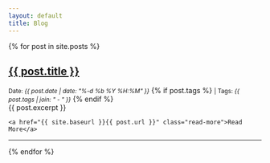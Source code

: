 ```yaml
---
layout: default
title: Blog
---
```


<div class="posts">
  {% for post in site.posts %}
  <article class="post">
    <h1><a href="{{ site.baseurl }}{{ post.url }}">{{ post.title }}</a></h1>
    <small>Date: <em>{{ post.date | date: "%-d %b %Y %H:%M" }}</em></small>
    {% if post.tags %}
    <small>| Tags: <em>{{ post.tags | join: "</em> - <em>" }}</em></small>
    {% endif %}
    <div class="entry">
      {{ post.excerpt }}
    </div>

    <a href="{{ site.baseurl }}{{ post.url }}" class="read-more">Read More</a>
  </article>
  <hr/>
  {% endfor %}
</div>
